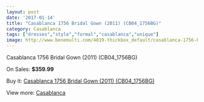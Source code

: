 ```yaml
---
layout: post
date: '2017-01-14'
title: "Casablanca 1756 Bridal Gown (2011) (CB04_1756BG)"
category: Casablanca
tags: ["dresses","style","formal","casablanca","unique"]
image: http://www.benemulti.com/4019-thickbox_default/casablanca-1756-bridal-gown-2011-cb041756bg.jpg
---
```

Casablanca 1756 Bridal Gown (2011) (CB04_1756BG)

On Sales: **$359.99**
<a href="https://www.benemulti.com/en/casablanca/1531-casablanca-1756-bridal-gown-2011-cb041756bg.html"><amp-img layout="responsive" width="600" height="600" src="//www.benemulti.com/4019-thickbox_default/casablanca-1756-bridal-gown-2011-cb041756bg.jpg" alt="Casablanca 1756 Bridal Gown (2011) (CB04_1756BG) 0" /></a>
<a href="https://www.benemulti.com/en/casablanca/1531-casablanca-1756-bridal-gown-2011-cb041756bg.html"><amp-img layout="responsive" width="600" height="600" src="//www.benemulti.com/4021-thickbox_default/casablanca-1756-bridal-gown-2011-cb041756bg.jpg" alt="Casablanca 1756 Bridal Gown (2011) (CB04_1756BG) 1" /></a>
<a href="https://www.benemulti.com/en/casablanca/1531-casablanca-1756-bridal-gown-2011-cb041756bg.html"><amp-img layout="responsive" width="600" height="600" src="//www.benemulti.com/4020-thickbox_default/casablanca-1756-bridal-gown-2011-cb041756bg.jpg" alt="Casablanca 1756 Bridal Gown (2011) (CB04_1756BG) 2" /></a>

Buy it: [Casablanca 1756 Bridal Gown (2011) (CB04_1756BG)](https://www.benemulti.com/en/casablanca/1531-casablanca-1756-bridal-gown-2011-cb041756bg.html "Casablanca 1756 Bridal Gown (2011) (CB04_1756BG)")

View more: [Casablanca](https://www.benemulti.com/en/18-casablanca "Casablanca")